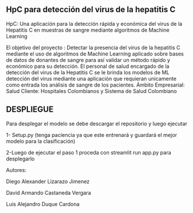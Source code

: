 ## HpC para detección del virus de la hepatitis C

HpC: Una aplicación para la detección rápida y económica del virus de la Hepatitis C en muestras de sangre mediante algoritmos de Machine Learning

El objetivo del proyecto : Detectar la presencia del virus de la hepatitis C mediante el uso de algoritmos de Machine Learning aplicado sobre bases de datos de donantes de sangre para así validar un método rápido y económico para su detección.
El personal de salud encargado de la detección del virus de la Hepatitis C se le brinda los modelos de ML detección del virus mediante una aplicación que requieran unicamente como entrada los análisis de sangre de los pacientes.
Ámbito Empresarial: Salud
Cliente: Hospitales Colombianos y Sistema de Salud Colombiano

## DESPLIEGUE
Para desplegar el modelo se debe descargar el repositorio y luego ejecutar 

1- Setup.py (tenga paciencia ya que este entrenará y guardará el mejor modelo para la clasificación)

2-Luego de ejecutar el paso 1 proceda con streamlit run app.py para desplegarlo


Autores:

Diego Alexander Lizarazo Jimenez

David Armando Castaneda Vergara

Luis Alejandro Duque Cardona

